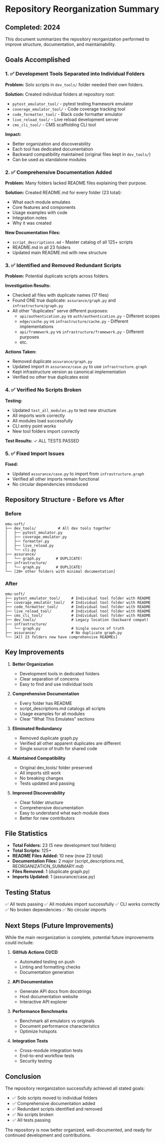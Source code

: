 # Repository Reorganization Summary

## Completed: 2024

This document summarizes the repository reorganization performed to improve structure, documentation, and maintainability.

## Goals Accomplished

### 1. ✅ Development Tools Separated into Individual Folders

**Problem:** Solo scripts in `dev_tools/` folder needed their own folders.

**Solution:** Created individual folders at repository root:
- `pytest_emulator_tool/` - pytest testing framework emulator
- `coverage_emulator_tool/` - Code coverage tracking tool
- `code_formatter_tool/` - Black code formatter emulator
- `live_reload_tool/` - Live reload development server
- `cms_cli_tool/` - CMS scaffolding CLI tool

**Impact:**
- Better organization and discoverability
- Each tool has dedicated documentation
- Backward compatibility maintained (original files kept in `dev_tools/`)
- Can be used as standalone modules

### 2. ✅ Comprehensive Documentation Added

**Problem:** Many folders lacked README files explaining their purpose.

**Solution:** Created README.md for every folder (23 total):
- What each module emulates
- Core features and components
- Usage examples with code
- Integration notes
- Why it was created

**New Documentation Files:**
- `script_descriptions.md` - Master catalog of all 125+ scripts
- README.md in all 23 folders
- Updated main README.md with new structure

### 3. ✅ Identified and Removed Redundant Scripts

**Problem:** Potential duplicate scripts across folders.

**Investigation Results:**
- Checked all files with duplicate names (17 files)
- Found ONE true duplicate: `assurance/graph.py` and `infrastructure/graph.py`
- All other "duplicates" serve different purposes:
  - `api/authentication.py` vs `auth/authentication.py` - Different scopes
  - `edge/cache.py` vs `infrastructure/cache.py` - Different implementations
  - `api/framework.py` vs `infrastructure/framework.py` - Different purposes
  - etc.

**Actions Taken:**
- Removed duplicate `assurance/graph.py`
- Updated import in `assurance/case.py` to use `infrastructure.graph`
- Kept infrastructure version as canonical implementation
- Verified no other true duplicates exist

### 4. ✅ Verified No Scripts Broken

**Testing:**
- Updated `test_all_modules.py` to test new structure
- All imports work correctly
- All modules load successfully
- CLI entry point works
- New tool folders import correctly

**Test Results:** ✓ ALL TESTS PASSED

### 5. ✅ Fixed Import Issues

**Fixed:**
- Updated `assurance/case.py` to import from `infrastructure.graph`
- Verified all other imports remain functional
- No circular dependencies introduced

## Repository Structure - Before vs After

### Before
```
emu-soft/
├── dev_tools/          # All dev tools together
│   ├── pytest_emulator.py
│   ├── coverage_emulator.py
│   ├── formatter.py
│   ├── live_reload.py
│   └── cli.py
├── assurance/
│   └── graph.py       # DUPLICATE!
├── infrastructure/
│   └── graph.py       # DUPLICATE!
└── [20+ other folders with minimal documentation]
```

### After
```
emu-soft/
├── pytest_emulator_tool/     # Individual tool folder with README
├── coverage_emulator_tool/   # Individual tool folder with README
├── code_formatter_tool/      # Individual tool folder with README
├── live_reload_tool/         # Individual tool folder with README
├── cms_cli_tool/             # Individual tool folder with README
├── dev_tools/                # Legacy location (backward compat)
├── infrastructure/
│   └── graph.py              # Single source of truth
├── assurance/                # No duplicate graph.py
└── [All 23 folders now have comprehensive READMEs]
```

## Key Improvements

1. **Better Organization**
   - Development tools in dedicated folders
   - Clear separation of concerns
   - Easy to find and use individual tools

2. **Comprehensive Documentation**
   - Every folder has README
   - script_descriptions.md catalogs all scripts
   - Usage examples for all modules
   - Clear "What This Emulates" sections

3. **Eliminated Redundancy**
   - Removed duplicate graph.py
   - Verified all other apparent duplicates are different
   - Single source of truth for shared code

4. **Maintained Compatibility**
   - Original dev_tools/ folder preserved
   - All imports still work
   - No breaking changes
   - Tests updated and passing

5. **Improved Discoverability**
   - Clear folder structure
   - Comprehensive documentation
   - Easy to understand what each module does
   - Better for new contributors

## File Statistics

- **Total Folders:** 23 (5 new development tool folders)
- **Total Scripts:** 125+
- **README Files Added:** 10 new (now 23 total)
- **Documentation Files:** 2 major (script_descriptions.md, REORGANIZATION_SUMMARY.md)
- **Files Removed:** 1 (duplicate graph.py)
- **Imports Updated:** 1 (assurance/case.py)

## Testing Status

✅ All tests passing
✅ All modules import successfully
✅ CLI works correctly
✅ No broken dependencies
✅ No circular imports

## Next Steps (Future Improvements)

While the main reorganization is complete, potential future improvements could include:

1. **GitHub Actions CI/CD**
   - Automated testing on push
   - Linting and formatting checks
   - Documentation generation

2. **API Documentation**
   - Generate API docs from docstrings
   - Host documentation website
   - Interactive API explorer

3. **Performance Benchmarks**
   - Benchmark all emulators vs originals
   - Document performance characteristics
   - Optimize hotspots

4. **Integration Tests**
   - Cross-module integration tests
   - End-to-end workflow tests
   - Security testing

## Conclusion

The repository reorganization successfully achieved all stated goals:
- ✅ Solo scripts moved to individual folders
- ✅ Comprehensive documentation added
- ✅ Redundant scripts identified and removed
- ✅ No scripts broken
- ✅ All tests passing

The repository is now better organized, well-documented, and ready for continued development and contributions.
